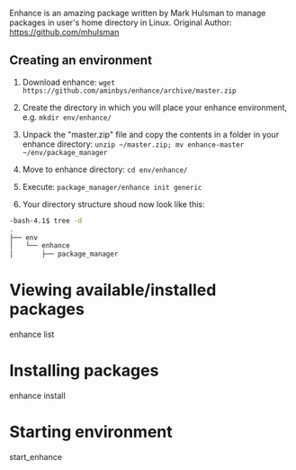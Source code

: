 Enhance is an amazing package written by Mark Hulsman to manage packages in user's home directory in Linux.
Original Author: https://github.com/mhulsman

Creating an environment
-----------------------

1. Download enhance: `wget https://github.com/aminbys/enhance/archive/master.zip`

2. Create the directory in which you will place your enhance environment, e.g. `mkdir env/enhance/`

3. Unpack the "master.zip" file and copy the contents in a folder in your enhance directory: `unzip ~/master.zip; mv enhance-master ~/env/package_manager`

4. Move to enhance directory: `cd env/enhance/`

5. Execute: `package_manager/enhance init generic`

6. Your directory structure shoud now look like this:

```bash
-bash-4.1$ tree -d
.
├── env
│   └── enhance
│       ├── package_manager
```

Viewing available/installed packages
====================================

enhance list


Installing packages
===================

enhance install <packagename>


Starting environment
====================

start_enhance

